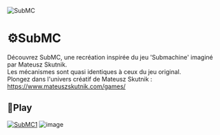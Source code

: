 ![SubMC](https://github.com/HyenaWave/SubMC/assets/71622536/1febc80d-a5cb-4079-b6ce-a2c9bf50c6ea)
# ⚙SubMC
Découvrez SubMC, une recréation inspirée du jeu 'Submachine' imaginé par Mateusz Skutnik.  
Les mécanismes sont quasi identiques à ceux du jeu original.  
Plongez dans l'univers créatif de Mateusz Skutnik : https://www.mateuszskutnik.com/games/  



## 💾Play
[![SubMC1](https://i.imgur.com/OazURTO.png)](https://github.com/HyenaWave/SubMC/releases/tag/V1.0.0)
![image](https://github.com/HyenaWave/SubMC/assets/71622536/11bad1bf-7adc-48a1-be04-f20b176c4d0d)
